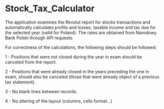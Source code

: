 # Stock_Tax_Calculator
The application examines the Revolut report for stocks transactions and automatically calculates profits and losses, taxable income and tax due for the selected year (valid for Poland).
The rates are obtained from Narodowy Bank Polski through API requests.  


For correctness of the calculations, the following steps should be followed:  

1 - Positions that were not closed during the year in exam should be canceled from the report.  

2 - Positions that were already closed in the years preceding the one in exam, should also be canceled (those that were already object of a previous tax statement).  

3 - No blank lines between records.  

4 - No altering of the layout (columns, cells format...)
